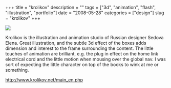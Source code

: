 +++
title = "krolikov"
description = ""
tags = ["3d", "animation", "flash", "illustration", "portfolio"]
date = "2008-05-28"
categories = ["design"]
slug = "krolikov"
+++


 

  <div id="screens-thumbs" class="clearfix">
    <div class="txt-center" id="design-submission"><a href="http://www.krolikov.net/main_en.php"><img id='bluga-thumbnail-1277' class='bluga-thumbnail large' src='//media.konigi.com/bluga/
wt483d47f13d1a2_0.jpg'/></a></div>  
  </div>   
<p>Krolikov is the illustration and animation studio of Russian designer Sedova Elena. Great illustration, and the subtle 3d effect of the boxes adds dimension and interest to the frame surrounding the content. The little touches of animation are brilliant, e.g. the plug in effect on the home link electrical cord and the little motion when mousing over the global nav. I was sort of expecting the little character on top of the books to wink at me or something.</p>
<p><a href="http://www.krolikov.net/main_en.php">http://www.krolikov.net/main_en.php</a></p>




